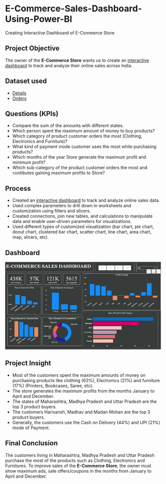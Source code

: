 # E-Commerce-Sales-Dashboard-Using-Power-BI
Creating Interactive Dashboard of E-Commerce Store

## **Project Objective**

The owner of the **E-Commerce Store** wants us to create an <a href="https://github.com/ShwetaKanojiya/E-Commerce-Dashboard-/blob/main/SalesDashboard.PNG">interactive dashboard</a> to track and analyze their online sales across India.


## **Dataset used**

- <a href="https://github.com/ShwetaKanojiya/E-Commerce-Dashboard-/blob/main/Details.csv">Details</a>
- <a href="https://github.com/ShwetaKanojiya/E-Commerce-Dashboard-/blob/main/Orders.csv">Orders</a>


## **Questions (KPIs)**

- Compare the sum of the amounts with different states.
- Which person spent the maximum amount of money to buy products?
- Which category of product customer orders the most (Clothing, Electronics and Furniture)?
- What kind of payment mode customer uses the most while purchasing products?
- Which months of the year Store generate the maximum profit and minimum profit?
- Which sub-category of the product customer orders the most and contibutes gaining maximum profits to Store?


## **Process**

- Created an <a href="https://github.com/ShwetaKanojiya/E-Commerce-Dashboard-/blob/main/SalesDashboard.PNG">interactive dashboard</a> to track and analyze online sales data.
- Used complex parameters to drill down in worksheets and customization using filters and slicers.
- Created connections, join new tables, and calculations to manipulate data and enable user-driven parameters for visualizations.
- Used different types of customized visualization (bar chart, pie chart, donut chart, clustered bar chart, scatter chart, line chart, area chart, map, slicers, etc).

## **Dashboard**

![Alt text of the image](https://github.com/ShwetaKanojiya/E-Commerce-Dashboard-/blob/main/SalesDashboard.PNG)

## **Project Insight**

- Most of the customers spent the maximum amounts of money on purchasing products like clothing (63%), Electronics (21%) and furniture (17%) (Printers, Bookcases, Saree, etc).
- The store generates the maximum profits from the months January to April and December.
- The states of Maharashtra, Madhya Pradesh and Uttar Pradesh are the top 3 product buyers.
- The customers Harivansh, Madhav and Madan Mohan are the top 3 product buyers.
- Generally, the customers use the Cash on Delivery (44%) and UPI (21%) mode of Payment.

## **Final Conclusion**

The customers living in Maharashtra, Madhya Pradesh and Uttar Pradesh purchase the most of the products such as Clothing, Electronics and Furnitures. To improve sales of the **E-Commerce Store**, the owner must show maximum ads, sale offers/coupons in the months from January to April and December.
